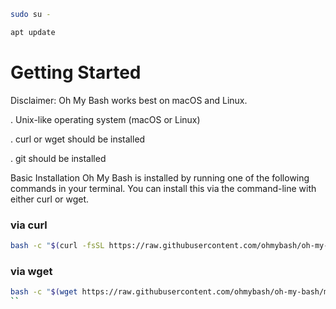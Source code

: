 ```bash
sudo su -
```
```bash
apt update
```
# Getting Started
Disclaimer: Oh My Bash works best on macOS and Linux.

   . Unix-like operating system (macOS or Linux)
   
   . curl or wget should be installed
   
   . git should be installed

Basic Installation
Oh My Bash is installed by running one of the following commands in your terminal. You can install this via the command-line with either curl or wget.
### via curl
```bash
bash -c "$(curl -fsSL https://raw.githubusercontent.com/ohmybash/oh-my-bash/master/tools/install.sh)"
```
### via wget
```bash
bash -c "$(wget https://raw.githubusercontent.com/ohmybash/oh-my-bash/master/tools/install.sh -O -)"
``
